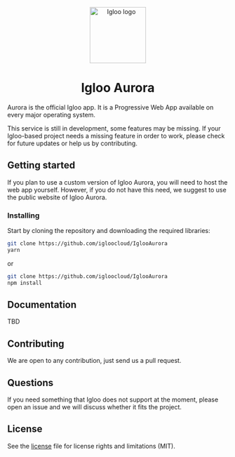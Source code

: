 <p align="center">
  <img src="https://github.com/IglooCloud/IglooBering/blob/master/IglooLogo.png" alt="Igloo logo" width="128"/>
</p>

<h1 align="center">Igloo Aurora</h1>

Aurora is the official Igloo app. It is a Progressive Web App available on every major operating system.

This service is still in development, some features may be missing. If your Igloo-based project needs a missing feature in order to work, please check for future updates or help us by contributing.

## Getting started

If you plan to use a custom version of Igloo Aurora, you will need to host the web app yourself. However, if you do not have this need, we suggest to use the public website of Igloo Aurora.

### Installing

Start by cloning the repository and downloading the required libraries:

```bash
git clone https://github.com/igloocloud/IglooAurora
yarn
```

or

```bash
git clone https://github.com/igloocloud/IglooAurora
npm install
```

## Documentation

TBD

## Contributing

We are open to any contribution, just send us a pull request.

## Questions

If you need something that Igloo does not support at the moment, please open an issue and we will discuss whether it fits the project.

## License

See the [license](https://github.com/igloocloud/iglooAurora/blob/master/LICENSE) file for license rights and limitations (MIT).
